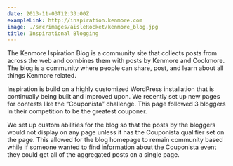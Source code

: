 ```yaml
---
date: 2013-11-03T12:33:00Z
exampleLink: http://inspiration.kenmore.com
image: ./src/images/aisleRocket/kenmore_blog.jpg
title: Inspirational Blogging
---
```


The Kenmore Ispiration Blog is a community site that collects posts from across the web and combines them with posts by Kenmore and Cookmore. The blog is a community where people can share, post, and learn about all things Kenmore related.

Inspiration is build on a highly customized WordPress installation that is continually being built and improved upon. We recently set up new pages for contests like the “Couponista” challenge. This page followed 3 bloggers in their competition to be the greatest couponer.

We set up custom abilities for the blog so that the posts by the bloggers would not display on any page unless it has the Couponista qualifier set on the page. This allowed for the blog homepage to remain community based while if someone wanted to find information about the Couponista event they could get all of the aggregated posts on a single page.
